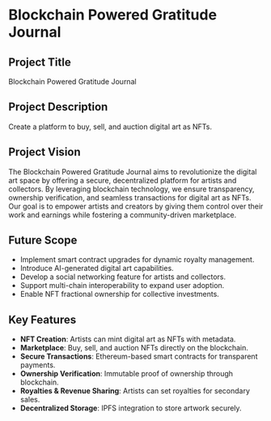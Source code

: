 # Blockchain Powered Gratitude Journal

## Project Title
Blockchain Powered Gratitude Journal

## Project Description
Create a platform to buy, sell, and auction digital art as NFTs.

## Project Vision
The Blockchain Powered Gratitude Journal aims to revolutionize the digital art space by offering a secure, decentralized platform for artists and collectors. By leveraging blockchain technology, we ensure transparency, ownership verification, and seamless transactions for digital art as NFTs. Our goal is to empower artists and creators by giving them control over their work and earnings while fostering a community-driven marketplace.

## Future Scope
- Implement smart contract upgrades for dynamic royalty management.
- Introduce AI-generated digital art capabilities.
- Develop a social networking feature for artists and collectors.
- Support multi-chain interoperability to expand user adoption.
- Enable NFT fractional ownership for collective investments.

## Key Features
- **NFT Creation**: Artists can mint digital art as NFTs with metadata.
- **Marketplace**: Buy, sell, and auction NFTs directly on the blockchain.
- **Secure Transactions**: Ethereum-based smart contracts for transparent payments.
- **Ownership Verification**: Immutable proof of ownership through blockchain.
- **Royalties & Revenue Sharing**: Artists can set royalties for secondary sales.
- **Decentralized Storage**: IPFS integration to store artwork securely.


